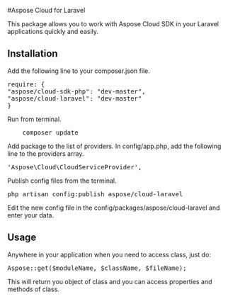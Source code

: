 #Aspose Cloud for Laravel

This package allows you to work with Aspose Cloud SDK in your Laravel applications quickly and easily. 


Installation
----------------------------------

Add the following line to your composer.json file.

<pre>
require: {
"aspose/cloud-sdk-php": "dev-master",        
"aspose/cloud-laravel": "dev-master"
}
</pre>


Run from terminal.

<pre>
    composer update
</pre>


Add package to the list of providers. In config/app.php, add the following line to the providers array.
<pre>
'Aspose\Cloud\CloudServiceProvider',
</pre>

Publish config files from the terminal.
<pre>
php artisan config:publish aspose/cloud-laravel
</pre>

Edit the new config file in the config/packages/aspose/cloud-laravel and enter your data.

Usage
----------------------------------

Anywhere in your application when you need to access class, just do:
<pre>
Aspose::get($moduleName, $className, $fileName);
</pre>

This will return you object of class and you can access properties and methods of class.
